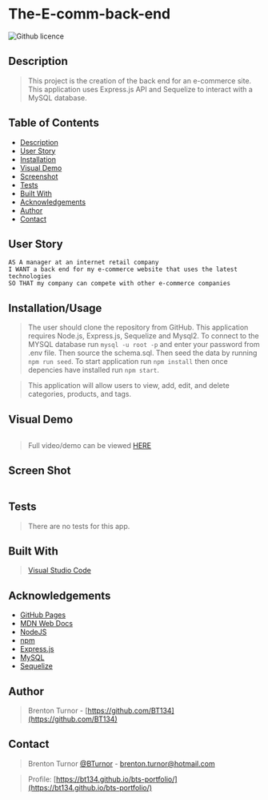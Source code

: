 # The-E-comm-back-end
![Github licence](http://img.shields.io/badge/license-MIT-blue.svg)
## Description

> This project is the creation of the back end for an e-commerce site. This application uses Express.js API and Sequelize to interact with a MySQL database.

 ## Table of Contents 
  - [Description](#description)
  - [User Story](#user-story)
  - [Installation](#installation)
  - [Visual Demo](#visual-demo)
  - [Screenshot](#screen-shot)
  - [Tests](#tests)
  - [Built With](#built-with)
  - [Acknowledgements](#acknowledgements)
  - [Author](#author)
  - [Contact](#contact)

## User Story
```
AS A manager at an internet retail company
I WANT a back end for my e-commerce website that uses the latest technologies
SO THAT my company can compete with other e-commerce companies
```

## Installation/Usage

> The user should clone the repository from GitHub. This application requires Node.js, Express.js, Sequelize and Mysql2. To connect to the MYSQL database run `mysql -u root -p` and enter your password from .env file. Then source the schema.sql. Then seed the data by running `npm run seed`. To start application run `npm install` then once depencies have installed run `npm start`.

> This application will allow users to view, add, edit, and delete categories, products, and tags.

## Visual Demo

><img src="" alt= "">

> Full video/demo can be viewed [HERE]()

## Screen Shot

><img src="" alt="">

## Tests

> There are no tests for this app.

## Built With

> [Visual Studio Code](https://code.visualstudio.com/)

## Acknowledgements

* [GitHub Pages](https://pages.github.com)
* [MDN Web Docs](https://developer.mozilla.org/en-US/)
* [NodeJS](https://nodejs.org/en/)
* [npm](https://www.npmjs.com/)
* [Express.js](https://expressjs.com/)
* [MySQL](https://www.mysql.com/)
* [Sequelize](https://sequelize.org/)

## Author

> Brenton Turnor - [https://github.com/BT134](https://github.com/BT134)

## Contact 

> Brenton Turnor [@BTurnor](https://twitter.com/BTurnor) - brenton.turnor@hotmail.com

> Profile: [https://bt134.github.io/bts-portfolio/](https://bt134.github.io/bts-portfolio/)
